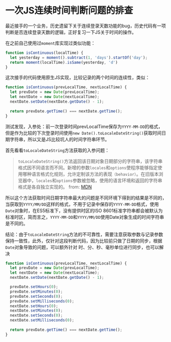 # 一次JS连续时间判断问题的排查

最近接手的一个业务，历史遗留下关于连续登录天数功能的bug，历史代码有一项判断是否连续登录天数的逻辑，正好复习一下JS关于时间的操作。

<!-- more -->

在之前自己使用过`moment`库实现过类似功能：
```javascript
function isContinuous(localTime) {
  let yesterday = moment().subtract(1, 'days').startOf('day');
  return moment(localTime).isSame(yesterday, 'd')
}
```
这次接手的代码使用原生JS实现，比较记录的两个时间的连续性，类似：
```javascript
function isContinuous(prevLocalTime, nextLocalTime) {
  let prevDate = new Date(prevLocalTime);
  let nextDate = new Date(nextLocalTime);
  nextDate.setDate(nextDate.getDate() - 1);
    
  return prevDate.getTime() === nextDate.getTime();
}
```
测试发现，入参处：前一次登录时间prevLocalTime保存为`YYYY-MM-DD`的格式，但是作为比较的下次登录时间使用`new Date().toLocaleDateString()`获取时间日期字符串，所以又是JS比较坑人的时间字符串环节。

首先看看`toLocaleDateString`方法获取的入参问题：
> `toLocaleDateString()`方法返回该日期对象日期部分的字符串，该字符串格式因不同语言而不同。新增的参数`locales`和`options`使程序能够指定使用哪种语言格式化规则，允许定制该方法的表现`（behavior）`。在旧版本浏览器中，`locales`和`options`参数被忽略，使用的语言环境和返回的字符串格式是各自独立实现的。
> from: [MDN](https://developer.mozilla.org/zh-CN/docs/Web/JavaScript/Reference/Global_Objects/Date/toLocaleDateString)

所以这个方法获取时间日期字符串最大的问题是不同环境下得到的结果是不同的，当获取到`YYYY/MM/DD`这样的格式，不用于记录中保存的`YYYY-MM-DD`格式，使用`Date`对象时，在ES5标准下，没有提供时区的ISO 8601标准字符串都会被默认为标准时区，简而言之，`YYYY-MM-DD`和`YYYY/MM/DD`使用Date对象生成的时间字符串是不同的。

结论：由于`toLocaleDateString`方法的不可靠性，需要注意获取参数与记录参数保持一致性，此外，仅针对这段判断代码，因为比较前只做了日期的同步，根据`Date`对象导致的问题，可以额外针对 时、分、秒、毫秒单位进行同步，也可以解决
```javascript
function isContinuous(prevLocalTime, nextLocalTime) {
  let prevDate = new Date(prevLocalTime);
  let nextDate = new Date(nextLocalTime);
  nextDate.setDate(nextDate.getDate() - 1);

  prevDate.setHours(0);
  prevDate.setMinutes(0);
  prevDate.setSeconds(0);
  prevDate.setMilliseconds(0);
  nextDate.setHours(0);
  nextDate.setMinutes(0);
  nextDate.setSeconds(0);
  nextDate.setMilliseconds(0);
    
  return prevDate.getTime() === nextDate.getTime();
}
```

